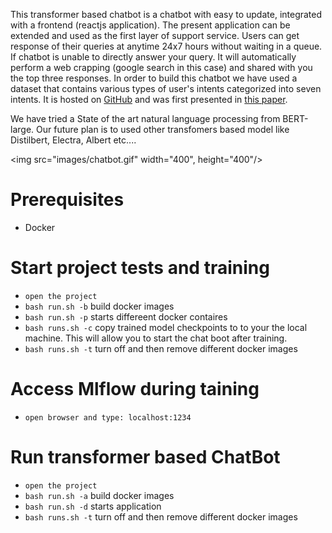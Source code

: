 This transformer based chatbot is a chatbot with easy to update, integrated with a frontend (reactjs application). The present application can be extended and used as the first layer of support service. Users can get response of their queries at anytime 24x7 hours without waiting in a queue. If chatbot is unable to directly answer your query. It will automatically perform a web crapping (google search in this case) and shared with you the top three responses.
In order to build this chatbot we have used a dataset that contains various types of user's intents categorized into seven intents. It is hosted on [GitHub](https://github.com/sonos/nlu-benchmark/tree/master/2017-06-custom-intent-engines) and was first presented in [this paper](https://arxiv.org/abs/1805.10190).

We have tried a State of the art natural language processing from BERT-large. Our future plan is to used other transfomers based model like Distilbert, Electra, Albert etc....

<img src="images/chatbot.gif" width="400", height="400"/>

# Prerequisites
* Docker 

# Start project tests and training
* `open the project` 
* `bash run.sh -b` build docker images
* `bash run.sh -p` starts differeent docker contaires
* `bash runs.sh -c` copy trained model checkpoints to to your the local machine. This will allow you to start the chat boot after training.
* `bash runs.sh -t` turn off and then remove different docker images

# Access Mlflow during taining
* `open browser and type: localhost:1234`

# Run transformer based ChatBot
* `open the project`
* `bash run.sh -a` build docker images
* `bash run.sh -d` starts application
* `bash runs.sh -t` turn off and then remove different docker images
